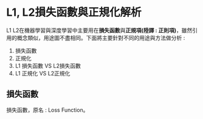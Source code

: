 # L1, L2損失函數與正規化解析

L1 L2在機器學習與深度學習中主要用在**損失函數**與**正規項(陸譯 : 正則項)**，雖然引用的概念類似，用途圖不盡相同。下面將主要針對不同的用途與方法做分析 : 

1. 損失函數 
2. 正規化
3. L1 損失函數 VS L2損失函數
4. L1 正規化 VS L2正規化

## 損失函數

損失函數，原名 : Loss Function。